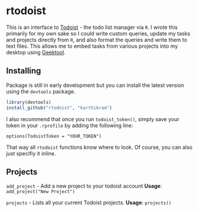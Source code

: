 # rtodoist

This is an interface to [Todoist](https://todoist.com) - the todo list manager via `R`. I wrote this primarily for my own sake so I could write custom queries, update my tasks and projects directly from `R`, and also format the queries and write them to text files. This allows me to embed tasks from various projects into my desktop using [Geektool](http://projects.tynsoe.org/en/geektool/).

## Installing

Package is still in early development but you can install the latest version using the `devtools` package.

```r
library(devtools)
install_github("rtodoist", "karthikram")
```
I also recommend that once you run `todoist_token()`, simply save your token in your `.rprofile` by adding the following line:

```
options(TodoistToken = "YOUR_TOKEN")
```

That way all `rtodoist` functions know where to look. Of course, you can also just specifiy it inline.

## Projects
`add_project` - Add a new project to your todoist account
**Usage**: `add_project("New Project")`

`projects` - Lists all your current Todoist projects.
**Usage**: `projects()`


